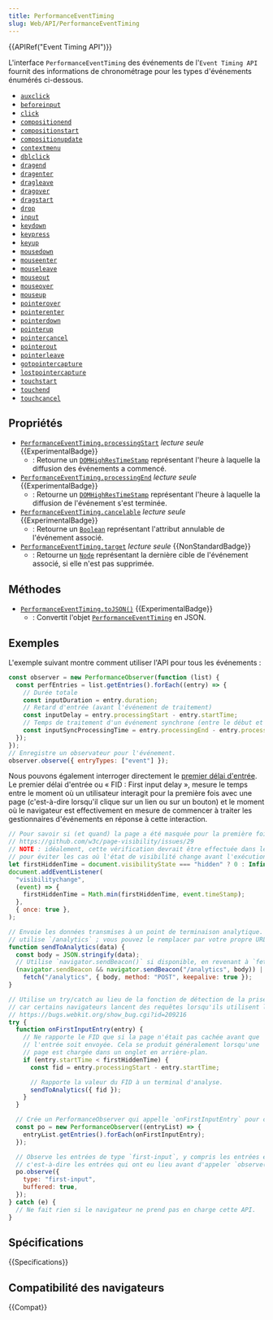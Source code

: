 ```yaml
---
title: PerformanceEventTiming
slug: Web/API/PerformanceEventTiming
---
```


{{APIRef("Event Timing API")}}

L'interface `PerformanceEventTiming` des événements de l'`Event Timing API` fournit des informations de chronométrage pour les types d'événements énumérés ci-dessous.

- [`auxclick`](/fr/docs/Web/API/Element/auxclick_event)
- [`beforeinput`](/fr/docs/Web/API/HTMLElement/beforeinput_event)
- [`click`](/fr/docs/Web/API/Element/click_event)
- [`compositionend`](/fr/docs/Web/API/Element/compositionend_event)
- [`compositionstart`](/fr/docs/Web/API/Element/compositionstart_event)
- [`compositionupdate`](/fr/docs/Web/API/Element/compositionupdate_event)
- [`contextmenu`](/fr/docs/Web/API/Element/contextmenu_event)
- [`dblclick`](/fr/docs/Web/API/Element/dblclick_event)
- [`dragend`](/fr/docs/Web/API/Document/dragend_event)
- [`dragenter`](/fr/docs/Web/API/Document/dragenter_event)
- [`dragleave`](/fr/docs/Web/API/Document/dragleave_event)
- [`dragover`](/fr/docs/Web/API/Document/dragover_event)
- [`dragstart`](/fr/docs/Web/API/Document/dragstart_event)
- [`drop`](/fr/docs/Web/API/Document/drop_event)
- [`input`](/fr/docs/Web/API/HTMLElement/input_event)
- [`keydown`](/fr/docs/Web/API/Document/keydown_event)
- [`keypress`](/fr/docs/Web/API/Document/keypress_event)
- [`keyup`](/fr/docs/Web/API/Document/keyup_event)
- [`mousedown`](/fr/docs/Web/API/Element/mousedown_event)
- [`mouseenter`](/fr/docs/Web/API/Element/mouseenter_event)
- [`mouseleave`](/fr/docs/Web/API/Element/mouseleave_event)
- [`mouseout`](/fr/docs/Web/API/Element/mouseout_event)
- [`mouseover`](/fr/docs/Web/API/Element/mouseover_event)
- [`mouseup`](/fr/docs/Web/API/Element/mouseup_event)
- [`pointerover`](/fr/docs/Web/API/Document/pointerover_event)
- [`pointerenter`](/fr/docs/Web/API/Document/pointerenter_event)
- [`pointerdown`](/fr/docs/Web/API/Document/pointerdown_event)
- [`pointerup`](/fr/docs/Web/API/Document/pointerup_event)
- [`pointercancel`](/fr/docs/Web/API/Document/pointercancel_event)
- [`pointerout`](/fr/docs/Web/API/Document/pointerout_event)
- [`pointerleave`](/fr/docs/Web/API/Document/pointerleave_event)
- [`gotpointercapture`](/fr/docs/Web/API/Document/gotpointercapture_event)
- [`lostpointercapture`](/fr/docs/Web/API/Document/lostpointercapture_event)
- [`touchstart`](/fr/docs/Web/API/Document/touchstart_event)
- [`touchend`](/fr/docs/Web/API/Document/touchend_event)
- [`touchcancel`](/fr/docs/Web/API/Document/touchcancel_event)

## Propriétés

- [`PerformanceEventTiming.processingStart`](/fr/docs/Web/API/PerformanceEventTiming/processingStart) _lecture seule_ {{ExperimentalBadge}}
  - : Retourne un [`DOMHighResTimeStamp`](/fr/docs/Web/API/DOMHighResTimeStamp) représentant l'heure à laquelle la diffusion des événements a commencé.
- [`PerformanceEventTiming.processingEnd`](/fr/docs/Web/API/PerformanceEventTiming/processingEnd) _lecture seule_ {{ExperimentalBadge}}
  - : Retourne un [`DOMHighResTimeStamp`](/fr/docs/Web/API/DOMHighResTimeStamp) représentant l'heure à laquelle la diffusion de l'événement s'est terminée.
- [`PerformanceEventTiming.cancelable`](/fr/docs/Web/API/PerformanceEventTiming/cancelable) _lecture seule_ {{ExperimentalBadge}}
  - : Retourne un [`Boolean`](/fr/docs/Web/API/Boolean) représentant l'attribut annulable de l'événement associé.
- [`PerformanceEventTiming.target`](/fr/docs/Web/API/PerformanceEventTiming/target) _lecture seule_ {{NonStandardBadge}}
  - : Retourne un [`Node`](/fr/docs/Web/API/Node) représentant la dernière cible de l'événement associé, si elle n'est pas supprimée.

## Méthodes

- [`PerformanceEventTiming.toJSON()`](</fr/docs/Web/API/PerformanceEventTiming/toJSON()>) {{ExperimentalBadge}}
  - : Convertit l'objet [`PerformanceEventTiming`](/fr/docs/Web/API/PerformanceEventTiming) en JSON.

## Exemples

L'exemple suivant montre comment utiliser l'API pour tous les événements :

```js
const observer = new PerformanceObserver(function (list) {
  const perfEntries = list.getEntries().forEach((entry) => {
    // Durée totale
    const inputDuration = entry.duration;
    // Retard d'entrée (avant l'événement de traitement)
    const inputDelay = entry.processingStart - entry.startTime;
    // Temps de traitement d'un événement synchrone (entre le début et la fin de la diffusion).
    const inputSyncProcessingTime = entry.processingEnd - entry.processingStart;
  });
});
// Enregistre un observateur pour l'événement.
observer.observe({ entryTypes: ["event"] });
```

Nous pouvons également interroger directement le [premier délai d'entrée](https://web.dev/fid). Le premier délai d'entrée ou « FID : First input delay », mesure le temps entre le moment où un utilisateur interagit pour la première fois avec une page (c'est-à-dire lorsqu'il clique sur un lien ou sur un bouton) et le moment où le navigateur est effectivement en mesure de commencer à traiter les gestionnaires d'événements en réponse à cette interaction.

```js
// Pour savoir si (et quand) la page a été masquée pour la première fois, voir :
// https://github.com/w3c/page-visibility/issues/29
// NOTE : idéalement, cette vérification devrait être effectuée dans le <head> du document
// pour éviter les cas où l'état de visibilité change avant l'exécution de ce code.
let firstHiddenTime = document.visibilityState === "hidden" ? 0 : Infinity;
document.addEventListener(
  "visibilitychange",
  (event) => {
    firstHiddenTime = Math.min(firstHiddenTime, event.timeStamp);
  },
  { once: true },
);

// Envoie les données transmises à un point de terminaison analytique. Ce code
// utilise `/analytics` ; vous pouvez le remplacer par votre propre URL.
function sendToAnalytics(data) {
  const body = JSON.stringify(data);
  // Utilise `navigator.sendBeacon()` si disponible, en revenant à `fetch()`.
  (navigator.sendBeacon && navigator.sendBeacon("/analytics", body)) ||
    fetch("/analytics", { body, method: "POST", keepalive: true });
}

// Utilise un try/catch au lieu de la fonction de détection de la prise en charge de `first-input`
// car certains navigateurs lancent des requêtes lorsqu'ils utilisent la nouvelle option `type`.
// https://bugs.webkit.org/show_bug.cgi?id=209216
try {
  function onFirstInputEntry(entry) {
    // Ne rapporte le FID que si la page n'était pas cachée avant que
    // l'entrée soit envoyée. Cela se produit généralement lorsqu'une
    // page est chargée dans un onglet en arrière-plan.
    if (entry.startTime < firstHiddenTime) {
      const fid = entry.processingStart - entry.startTime;

      // Rapporte la valeur du FID à un terminal d'analyse.
      sendToAnalytics({ fid });
    }
  }

  // Crée un PerformanceObserver qui appelle `onFirstInputEntry` pour chaque entrée.
  const po = new PerformanceObserver((entryList) => {
    entryList.getEntries().forEach(onFirstInputEntry);
  });

  // Observe les entrées de type `first-input`, y compris les entrées en mémoire tampon,
  // c'est-à-dire les entrées qui ont eu lieu avant d'appeler `observe()` ci-dessous.
  po.observe({
    type: "first-input",
    buffered: true,
  });
} catch (e) {
  // Ne fait rien si le navigateur ne prend pas en charge cette API.
}
```

## Spécifications

{{Specifications}}

## Compatibilité des navigateurs

{{Compat}}
